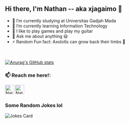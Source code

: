 ## Hi there, I'm Nathan -- aka xjagaimo 👋

<!--
**xjagaimo/xjagaimo** is a ✨ _special_ ✨ repository because its `README.md` (this file) appears on your GitHub profile.

Here are some ideas to get you started:
-->

- 🔭 I’m currently studying at Universitas Gadjah Mada
- 🌱 I’m currently learning Information Technology
- 🎸️ I like to play games and play my guitar
- 💬 Ask me about anything 😃️
- ⚡ Random Fun fact: Axolotls can grow back their limbs 🤯️
<br />

<!-- Github stats -->
[![Anurag's GitHub stats](https://github-readme-stats.vercel.app/api?username=xjagaimo)](https://github.com/anuraghazra/github-readme-stats)

### 📫 Reach me here!:
[<img align="left" alt="Nathan | LinkedIn" width="30px" src="https://img.icons8.com/external-justicon-flat-justicon/64/000000/external-linkedin-social-media-justicon-flat-justicon.png" />][linkedin]
[<img align="left" alt="Nathan | Email" width="30px" src="https://img.icons8.com/external-bearicons-outline-color-bearicons/64/000000/external-email-essential-collection-bearicons-outline-color-bearicons.png" />][email]

<br />
<br />

### Some Random Jokes lol
![Jokes Card](https://readme-jokes.vercel.app/api)

[linkedin]: https://www.linkedin.com/in/nathan-praja-kusuma-1136a4219/
[email]: mailto:nathanpk1902@gmail.com

